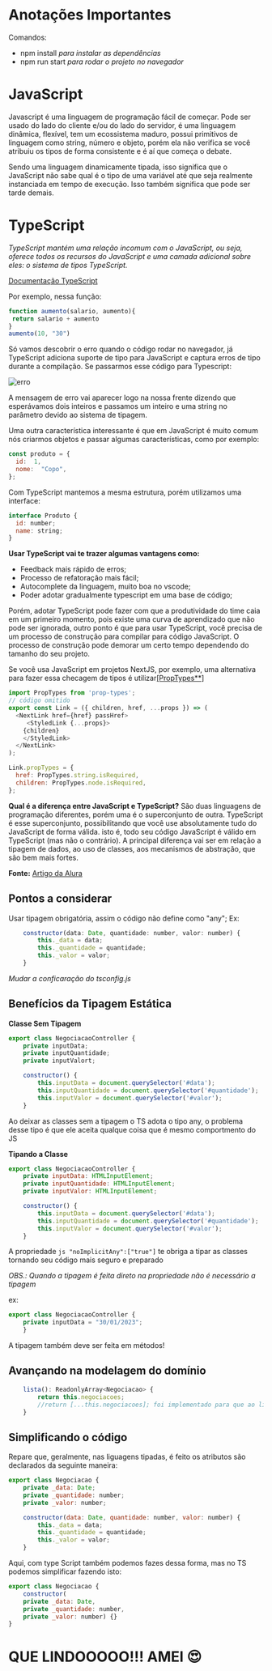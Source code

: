 # Anotações Importantes

Comandos:
- npm install *para instalar as dependências*
- npm run start *para rodar o projeto no navegador*
# JavaScript

Javascript é uma linguagem de programação fácil de começar. Pode ser usado do lado do cliente e/ou do lado do servidor, é uma linguagem dinâmica, flexível, tem um ecossistema maduro, possui primitivos de linguagem como string, número e objeto, porém ela não verifica se você atribuiu os tipos de forma consistente e é aí que começa o debate.

Sendo uma linguagem dinamicamente tipada, isso significa que o JavaScript não sabe qual é o tipo de uma variável até que seja realmente instanciada em tempo de execução. Isso também significa que pode ser tarde demais.

# TypeScript

*TypeScript mantém uma relação incomum com o JavaScript, ou seja, oferece todos os recursos do JavaScript e uma camada adicional sobre eles: o sistema de tipos TypeScript.*

<a href="https://www.typescriptlang.org/docs/handbook/typescript-in-5-minutes.html">Documentação TypeScript</a>

Por exemplo, nessa função:

````js
function aumento(salario, aumento){
 return salario + aumento
}
aumento(10, "30")
````
Só vamos descobrir o erro quando o código rodar no navegador, já TypeScript adiciona suporte de tipo para JavaScript e captura erros de tipo durante a compilação. Se passarmos esse código para Typescript:

![erro](https://github.com/bruleonel/gerenciador-de-negociacoes/assets/104650333/49eb8d67-3fbb-41db-affd-2067534e7683)

A mensagem de erro vai aparecer logo na nossa frente dizendo que esperávamos dois inteiros e passamos um inteiro e uma string no parâmetro devido ao sistema de tipagem.

Uma outra característica interessante é que em JavaScript é muito comum nós criarmos objetos e passar algumas características, como por exemplo:


````js
const produto = {
  id:  1,
  nome:  "Copo",
};
````
Com TypeScript mantemos a mesma estrutura, porém utilizamos uma interface:

````js
interface Produto {
  id: number;
  name: string;  
}
````

**Usar TypeScript vai te trazer algumas vantagens como:**

- Feedback mais rápido de erros;
- Processo de refatoração mais fácil;
- Autocomplete da linguagem, muito boa no vscode;
- Poder adotar gradualmente typescript em uma base de código;

Porém, adotar TypeScript pode fazer com que a produtividade do time caia em um primeiro momento, pois existe uma curva de aprendizado que não pode ser ignorada, outro ponto é que para usar TypeScript, você precisa de um processo de construção para compilar para código JavaScript. O processo de construção pode demorar um certo tempo dependendo do tamanho do seu projeto.

Se você usa JavaScript em projetos NextJS, por exemplo, uma alternativa para fazer essa checagem de tipos é utilizar<a href="https://pt-br.legacy.reactjs.org/docs/typechecking-with-proptypes.html">[PropTypes**]</a>

````js
import PropTypes from 'prop-types';
// código omitido
export const Link = ({ children, href, ...props }) => (
  <NextLink href={href} passHref>
     <StyledLink {...props}>
    {children}
    </StyledLink>
  </NextLink>
);

Link.propTypes = {
  href: PropTypes.string.isRequired,
  children: PropTypes.node.isRequired,
};
````

**Qual é a diferença entre JavaScript e TypeScript?**
São duas linguagens de programação diferentes, porém uma é o superconjunto de outra. TypeScript é esse superconjunto, possibilitando que você use absolutamente tudo do JavaScript de forma válida. isto é, todo seu código JavaScript é válido em TypeScript (mas não o contrário). A principal diferença vai ser em relação a tipagem de dados, ao uso de classes, aos mecanismos de abstração, que são bem mais fortes.

**Fonte:** <a href="https://pt-br.legacy.reactjs.org/docs/typechecking-with-proptypes.html">Artigo da Alura</a>
## Pontos a considerar

Usar tipagem obrigatória, assim o código não define como "any";
Ex:
````js
    constructor(data: Date, quantidade: number, valor: number) {
        this._data = data;
        this._quantidade = quantidade;
        this._valor = valor;
    }
````
*Mudar a conficaração do tsconfig.js*

## Benefícios da Tipagem Estática

**Classe Sem Tipagem**

````js
export class NegociacaoController {
    private inputData;
    private inputQuantidade;
    private inputValort;

    constructor() {
        this.inputData = document.querySelector('#data');
        this.inputQuantidade = document.querySelector('#quantidade');
        this.inputValor = document.querySelector('#valor');
    }
  ````
Ao deixar as classes sem a tipagem o TS adota o tipo any, o problema desse tipo é que ele aceita qualque coisa que é mesmo comportmento do JS

**Tipando a Classe**

````js
export class NegociacaoController {
    private inputData: HTMLInputElement;
    private inputQuantidade: HTMLInputElement;
    private inputValor: HTMLInputElement;

    constructor() {
        this.inputData = document.querySelector('#data');
        this.inputQuantidade = document.querySelector('#quantidade');
        this.inputValor = document.querySelector('#valor');
    }
````
A propriedade ````js "noImplicitAny":["true"]```` te obriga a tipar as classes tornando seu código mais seguro e preparado

*OBS.: Quando a tipagem é feita direto na propriedade não é necessário a tipagem*

ex:

````js
export class NegociacaoController {
    private inputData = "30/01/2023";
    }
````
A tipagem também deve ser feita em métodos!

## Avançando na modelagem do domínio

````js
    lista(): ReadonlyArray<Negociacao> {
        return this.negociacoes;
        //return [...this.negociacoes]; foi implementado para que ao listar os elementos não fosse possível alterar o array, dessa forma ele lista uma nova lista. Só que o problema foi resolvido com o Readonly
    }
`````

## Simplificando o código

Repare que, geralmente, nas liguagens tipadas, é feito os atributos são declarados da seguinte maneira:

````js
export class Negociacao {
    private _data: Date;
    private _quantidade: number;
    private _valor: number;

    constructor(data: Date, quantidade: number, valor: number) {
        this._data = data;
        this._quantidade = quantidade;
        this._valor = valor;
    }
````

Aqui, com type Script também podemos fazes dessa forma, mas no TS podemos simplificar fazendo isto:

````js
export class Negociacao {
    constructor( 
    private _data: Date,
    private _quantidade: number,
    private _valor: number) {}
}
````
# QUE LINDOOOOO!!! AMEI 😍
